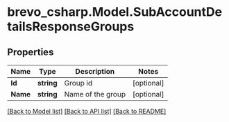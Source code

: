 # brevo_csharp.Model.SubAccountDetailsResponseGroups
## Properties

Name | Type | Description | Notes
------------ | ------------- | ------------- | -------------
**Id** | **string** | Group id | [optional] 
**Name** | **string** | Name of the group | [optional] 

[[Back to Model list]](../README.md#documentation-for-models) [[Back to API list]](../README.md#documentation-for-api-endpoints) [[Back to README]](../README.md)

